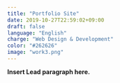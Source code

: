 ```yaml
---
title: "Portfolio Site"
date: 2019-10-27T22:59:02+09:00
draft: false
language: "English"
charge: "Web Design & Development"
color: "#262626"
image: "work3.png"
---
```


**Insert Lead paragraph here.**
